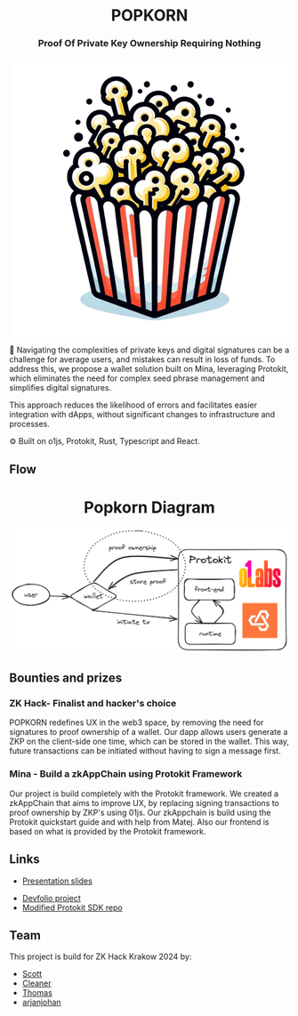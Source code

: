 <div align="center">
  <h1 align="center">POPKORN </h1>
  <h3>Proof Of Private Key Ownership Requiring Nothing</h3>

![logo](images/logo.png)

</div>

🔑 Navigating the complexities of private keys and digital signatures can be a challenge for average users, and mistakes can result in loss of funds. To address this, we propose a wallet solution built on Mina, leveraging Protokit, which eliminates the need for complex seed phrase management and simplifies digital signatures.

This approach reduces the likelihood of errors and facilitates easier integration with dApps, without significant changes to infrastructure and processes.

⚙️ Built on o1js, Protokit, Rust, Typescript and React.

## Flow

<div align="center">
  <h1 align="center">Popkorn Diagram</h1>

![diagram](images/diagram.png)

</div>


<!-- ## Screenshots -->

## Bounties and prizes

### ZK Hack- Finalist and hacker's choice

POPKORN redefines UX in the web3 space, by removing the need for signatures to proof ownership of a wallet. Our dapp allows users generate a ZKP on the client-side one time, which can be stored in the wallet. This way, future transactions can be initiated without having to sign a message first.

### Mina - Build a zkAppChain using Protokit Framework

Our project is build completely with the Protokit framework. We created a zkAppChain that aims to improve UX, by replacing signing transactions to proof ownership by ZKP's using 01js. Our zkAppchain is build using the Protokit quickstart guide and with help from Matej. Also our frontend is based on what is provided by the Protokit framework.

## Links

- [Presentation slides](https://docs.google.com/presentation/d/1KsH8dfkHxh_S-ENTSYl6FZjqb5jeqBSUiHppih2us64/edit?usp=sharing)
<!-- - [Demo video]() -->
- [Devfolio project](https://devfolio.co/projects/popkorn-61b7)
- [Modified Protokit SDK repo](https://github.com/private-key-black-box/protokit-sdk)

## Team

This project is build for ZK Hack Krakow 2024 by:

- [Scott](https://github.com/tuddman)
- [Cleaner](https://kacperkarbownik.xyz/)
- [Thomas](https://www.linkedin.com/in/thomas-turek-a953a6232/)
- [arjanjohan](https://twitter.com/arjanjohan)
